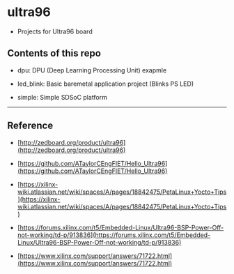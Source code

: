 # ultra96

- Projects for Ultra96 board
  
## Contents of this repo

- dpu: DPU (Deep Learning Processing Unit) exapmle

- led_blink: Basic baremetal application project (Blinks PS LED)

- simple: Simple SDSoC platform

***

## Reference

- [http://zedboard.org/product/ultra96](http://zedboard.org/product/ultra96)

- [https://github.com/ATaylorCEngFIET/Hello_Ultra96](https://github.com/ATaylorCEngFIET/Hello_Ultra96)

- [https://xilinx-wiki.atlassian.net/wiki/spaces/A/pages/18842475/PetaLinux+Yocto+Tips](https://xilinx-wiki.atlassian.net/wiki/spaces/A/pages/18842475/PetaLinux+Yocto+Tips)

- [https://forums.xilinx.com/t5/Embedded-Linux/Ultra96-BSP-Power-Off-not-working/td-p/913836](https://forums.xilinx.com/t5/Embedded-Linux/Ultra96-BSP-Power-Off-not-working/td-p/913836)

- [https://www.xilinx.com/support/answers/71722.html](https://www.xilinx.com/support/answers/71722.html)
